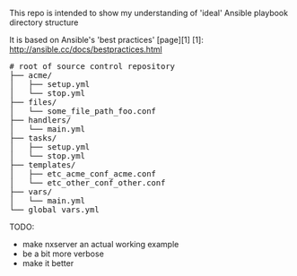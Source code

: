 This repo is intended to show my understanding of 'ideal' Ansible playbook directory structure

It is based on Ansible's 'best practices' [page][1]
[1]: http://ansible.cc/docs/bestpractices.html

<pre>
# root of source control repository
├── acme/
│   ├── setup.yml
│   └── stop.yml
├── files/
│   └── some_file_path_foo.conf
├── handlers/
│   └── main.yml
├── tasks/
│   ├── setup.yml
│   └── stop.yml
├── templates/
│   ├── etc_acme_conf_acme.conf
│   └── etc_other_conf_other.conf
├── vars/
│   └── main.yml
└── global_vars.yml
</pre>


TODO:
* make nxserver an actual working example
* be a bit more verbose
* make it better
